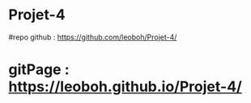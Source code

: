 # Projet-4

#repo github : https://github.com/leoboh/Projet-4/

# gitPage : https://leoboh.github.io/Projet-4/
